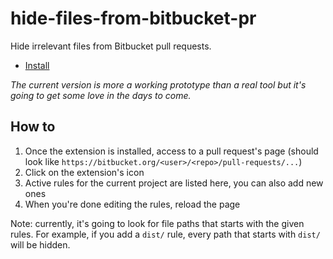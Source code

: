 # hide-files-from-bitbucket-pr

Hide irrelevant files from Bitbucket pull requests.

* [Install](https://chrome.google.com/webstore/detail/hide-files-from-bitbucket/jkndmdikjlefnimdlpmoembjkppanpaf)

*The current version is more a working prototype than a real tool but it's going to get some love in the days to come.*

## How to

1. Once the extension is installed, access to a pull request's page (should look like `https://bitbucket.org/<user>/<repo>/pull-requests/...`)
2. Click on the extension's icon
3. Active rules for the current project are listed here, you can also add new ones
4. When you're done editing the rules, reload the page

Note: currently, it's going to look for file paths that starts with the given rules. For example, if you add a `dist/` rule, every path that starts with `dist/` will be hidden.
